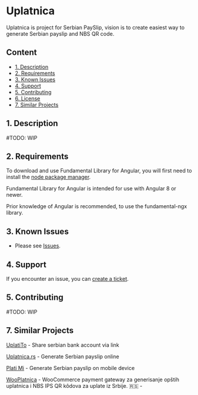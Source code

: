 # Uplatnica

Uplatnica is project for Serbian PaySlip, vision is to create easiest way to generate Serbian payslip and NBS QR code.

## Content

-   [1. Description](#1)
-   [2. Requirements](#2)
-   [3. Known Issues](#3)
-   [4. Support](#4)
-   [5. Contributing](#5)
-   [6. License](#6)
-   [7. Similar Projects](#7)

## <a name="1"></a>1. Description

#TODO: WIP

## <a name="2"></a>2. Requirements 

To download and use Fundamental Library for Angular, you will first need to install the [node package manager](https://www.npmjs.com/get-npm).

Fundamental Library for Angular is intended for use with Angular 8 or newer.

Prior knowledge of Angular is recommended, to use the fundamental-ngx library.

## <a name="3"></a>3. Known Issues

-   Please see [Issues](https://github.com/itmilos/uplatnica/issues).

## <a name="4"></a>4. Support

If you encounter an issue, you can [create a ticket](https://github.com/itmilos/uplatnica/issues).

## <a name="5"></a>5. Contributing

#TODO: WIP

## <a name="7"></a>7. Similar Projects

[UplatiTo](https://uplati.to/) - Share serbian bank account via link

[Uplatnica.rs](https://uplatnica.rs/) - Generate Serbian payslip online 

[Plati Mi](https://www.platimi.rs/) - Generate Serbian payslip on mobile device

[WooPlatnica](https://wordpress.org/plugins/wooplatnica/) - WooCommerce payment gateway za generisanje opštih uplatnica i NBS IPS QR kôdova za uplate iz Srbije. 🇷🇸 - 
